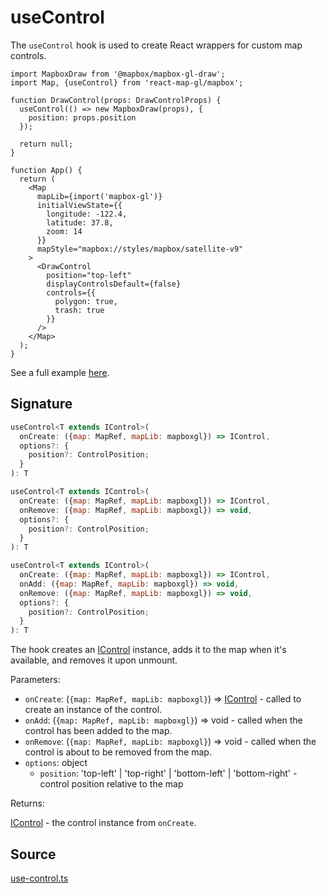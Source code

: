 # useControl

The `useControl` hook is used to create React wrappers for custom map controls.

```tsx
import MapboxDraw from '@mapbox/mapbox-gl-draw';
import Map, {useControl} from 'react-map-gl/mapbox';

function DrawControl(props: DrawControlProps) {
  useControl(() => new MapboxDraw(props), {
    position: props.position
  });

  return null;
}

function App() {
  return (
    <Map
      mapLib={import('mapbox-gl')}
      initialViewState={{
        longitude: -122.4,
        latitude: 37.8,
        zoom: 14
      }}
      mapStyle="mapbox://styles/mapbox/satellite-v9"
    >
      <DrawControl
        position="top-left"
        displayControlsDefault={false}
        controls={{
          polygon: true,
          trash: true
        }}
      />
    </Map>
  );
}
```

See a full example [here](/examples/mapbox/draw-polygon).

## Signature

```js
useControl<T extends IControl>(
  onCreate: ({map: MapRef, mapLib: mapboxgl}) => IControl,
  options?: {
    position?: ControlPosition;
  }
): T

useControl<T extends IControl>(
  onCreate: ({map: MapRef, mapLib: mapboxgl}) => IControl,
  onRemove: ({map: MapRef, mapLib: mapboxgl}) => void,
  options?: {
    position?: ControlPosition;
  }
): T

useControl<T extends IControl>(
  onCreate: ({map: MapRef, mapLib: mapboxgl}) => IControl,
  onAdd: ({map: MapRef, mapLib: mapboxgl}) => void,
  onRemove: ({map: MapRef, mapLib: mapboxgl}) => void,
  options?: {
    position?: ControlPosition;
  }
): T
```

The hook creates an [IControl](https://docs.mapbox.com/mapbox-gl-js/api/markers/#icontrol) instance, adds it to the map when it's available, and removes it upon unmount.

Parameters:

- `onCreate`: (`{map: MapRef, mapLib: mapboxgl}`) => [IControl](./types.md#icontrol) - called to create an instance of the control.
- `onAdd`: (`{map: MapRef, mapLib: mapboxgl}`) => void - called when the control has been added to the map.
- `onRemove`: (`{map: MapRef, mapLib: mapboxgl}`) => void - called when the control is about to be removed from the map.
- `options`: object
  + `position`: 'top-left' | 'top-right' | 'bottom-left' | 'bottom-right' - control position relative to the map

Returns:

[IControl](./types.md#icontrol) - the control instance from `onCreate`.


## Source

[use-control.ts](https://github.com/visgl/react-map-gl/tree/8.0-release/modules/react-mapbox/src/components/use-control.ts)
